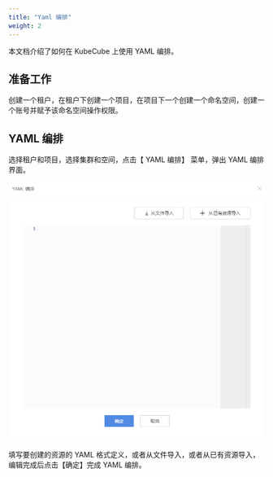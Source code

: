 ```yaml
---
title: "Yaml 编排"
weight: 2
---
```


本文档介绍了如何在 KubeCube 上使用 YAML 编排。

## 准备工作

创建一个租户，在租户下创建一个项目，在项目下一个创建一个命名空间，创建一个账号并赋予该命名空间操作权限。

## YAML 编排

选择租户和项目，选择集群和空间，点击【 YAML 编排】 菜单，弹出 YAML 编排界面。

![yaml](/imgs/产品使用指南/K8s资源管理/其他/Yaml编排/yamlcreate.png)

填写要创建的资源的 YAML 格式定义，或者从文件导入，或者从已有资源导入，编辑完成后点击【确定】完成 YAML 编排。

 



